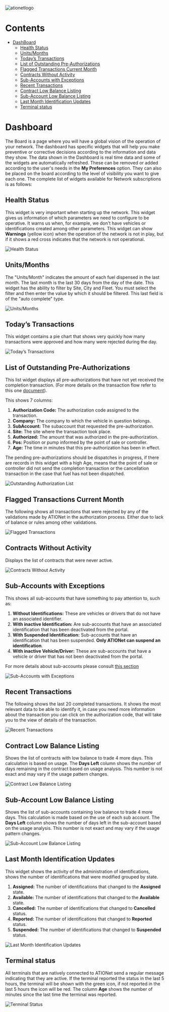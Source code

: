 ![ationetlogo](https://github.com/Ationet/ationetdocs/blob/master/Content/Images/ATIOnetLogo_250x70.png)

# Contents

- [DashBoard](#dashboard)
	- [Health Status](#health-status)
	- [Units/Months](#unitsmonths)
	- [Today’s Transactions](#todays-transactions)
	- [List of Outstanding Pre-Authorizations](#list-of-outstanding-pre-authorizations)
	- [Flagged Transactions Current Month](#flagged-transactions-current-month)
	- [Contracts Without Activity](#list-of-outstanding-pre-authorizations)
	- [Sub-Accounts with Exceptions](#sub-accounts-with-exceptions)
	- [Recent Transactions](#recent-transactions)
	- [Contract Low Balance Listing](#contract-low-balance-listing)
	- [Sub-Account Low Balance Listing](#sub-account-low-balance-listing)
	- [Last Month Identification Updates](#last-month-identification-updates)
	- [Terminal status](#terminal-status)

# Dashboard

The Board is a page where you will have a global vision of the operation of your network. The dashboard has specific widgets that will help you make preventive or corrective decisions according to the information and data they show. The data shown in the Dashboard is real time data and some of the widgets are automatically refreshed.
These can be removed or added according to the user's needs in the **My Preferences** option. They can also be placed on the board according to the level of visibility you want to give each one.
The complete list of widgets available for Network subscriptions is as follows:

## Health Status

This widget is very important when starting up the network. This widget gives us information of which parameters we need to configure to be operative. It warns us when, for example, we don't have vehicles or identifications created among other parameters.
This widget can show **Warnings** (yellow icon) when the operation of the network is not in play, but if it shows a red cross indicates that the network is not operational.

![Health Status](https://github.com/Ationet/ationetdocs/blob/master/Content/Images/User%20Manual%20ATIONet/Dashboard/Health%20Status.PNG)

## Units/Months

The "Units/Month" indicates the amount of each fuel dispensed in the last month. The last month is the last 30 days from the day of the date. This widget has the ability to filter by Site, City and Fleet. You must select the filter and then enter the value by which it should be filtered. This last field is of the "auto complete" type.

![Units/Months](https://github.com/Ationet/ationetdocs/blob/master/Content/Images/User%20Manual%20ATIONet/Dashboard/Units-Months.PNG)

## Today’s Transactions

This widget contains a pie chart that shows very quickly how many transactions were approved and how many were rejected during the day.

![Today’s Transactions](https://github.com/Ationet/ationetdocs/blob/master/Content/Images/User%20Manual%20ATIONet/Dashboard/Today%E2%80%99s%20Transactions.PNG)

## List of Outstanding Pre-Authorizations

This list widget displays all pre-authorizations that have not yet received the completion transaction. (For more details on the transaction flow refer to this one [document]( https://github.com/Ationet/ationetdocs/blob/master/AN-Transaction_Flows-TechGuide.md)).

This shows 7 columns:

1. **Authorization Code:** The authorization code assigned to the transaction.
2. **Company:** The company to which the vehicle in question belongs.
3. **SubAccount:** The subaccount that requested the pre-authorization.
4. **Site:** The site where the transaction took place.
5. **Authorized:** The amount that was authorized in the pre-authorization.
6. **Pos:** Position or pump informed by the point of sale or controller.
7. **Age:** The time in minutes that this pre-authorization has been in effect.

The pending pre-authorizations should be dispatches in progress, if there are records in this widget with a high Age, means that the point of sale or controller did not send the completion transaction or the cancellation transaction in the case that fuel has not been dispatched.

![Outstanding Authorization List](https://github.com/Ationet/ationetdocs/blob/master/Content/Images/User%20Manual%20ATIONet/Dashboard/Outstanding%20Authorization%20List.PNG)

## Flagged Transactions Current Month

The following shows all transactions that were rejected by any of the validations made by ATIONet in the authorization process. Either due to lack of balance or rules among other validations.

![Flagged Transactions](https://github.com/Ationet/ationetdocs/blob/master/Content/Images/User%20Manual%20ATIONet/Dashboard/Flagged%20Transactions.PNG)

## Contracts Without Activity

Displays the list of contracts that were never active.

![Contracts Without Activity](https://github.com/Ationet/ationetdocs/blob/master/Content/Images/User%20Manual%20ATIONet/Dashboard/Contracts%20Without%20Activity.PNG)

## Sub-Accounts with Exceptions

This shows all sub-accounts that have something to pay attention to, such as:

1. **Without Identifications:** These are vehicles or drivers that do not have an associated identifier.
2. **With inactive Identification:** Are sub-accounts that have an associated identification that has been deactivated from the portal.
3. **With Suspended Identification:** Sub-accounts that have an identification that has been suspended. **Only ATIONet can suspend an identification**.
4. **With inactive Vehicle/Driver:** These are sub-accounts that have a vehicle or driver that has not been deactivated from the portal.

For more details about sub-accounts please consult [this section](#sub-account)

![Sub-Accounts with Exceptions](https://github.com/Ationet/ationetdocs/blob/master/Content/Images/User%20Manual%20ATIONet/Dashboard/Sub-Accounts%20with%20Exceptions.PNG)

## Recent Transactions

The following shows the last 20 completed transactions. It shows the most relevant data to be able to identify it, in case you need more information about the transaction you can click on the authorization code, that will take you to the view of details of the transaction.

![Recent Transactions](https://github.com/Ationet/ationetdocs/blob/master/Content/Images/User%20Manual%20ATIONet/Dashboard/Recent%20Transactions.PNG)

## Contract Low Balance Listing

Shows the list of contracts with low balance to trade 4 more days. This calculation is based on usage. The **Days Left** column shows the number of days remaining in the contract based on usage analysis. This number is not exact and may vary if the usage pattern changes.

![Contract Low Balance Listing](https://github.com/Ationet/ationetdocs/blob/master/Content/Images/User%20Manual%20ATIONet/Dashboard/Contract%20Low%20Balance%20Listing.PNG)

## Sub-Account Low Balance Listing

Shows the list of sub-accounts containing low balance to trade 4 more days. This calculation is made based on the use of each sub account. The **Days Left** column shows the number of days left in the sub-account based on the usage analysis. This number is not exact and may vary if the usage pattern changes.

![Sub-Account Low Balance Listing](https://github.com/Ationet/ationetdocs/blob/master/Content/Images/User%20Manual%20ATIONet/Dashboard/Sub-Account%20Low%20Balance%20Listing.PNG)

## Last Month Identification Updates

This widget shows the activity of the administration of identifications, shows the number of identifications that were modified grouped by state.

1. **Assigned:** The number of identifications that changed to the **Assigned** state.
2. **Available:** The number of identifications that changed to the **Available** state.
3. **Cancelled:** The number of identifications that changed to **Cancelled** status.
4. **Reported:** The number of identifications that changed to **Reported** status.
5. **Suspended:** The number of identifications that changed to **Suspended** status.

![Last Month Identification Updates](https://github.com/Ationet/ationetdocs/blob/master/Content/Images/User%20Manual%20ATIONet/Dashboard/Last%20Month%20Identification%20Updates.PNG)

## Terminal status

All terminals that are natively connected to ATIONet send a regular message indicating that they are active. If the terminal reported the status in the last 5 hours, the terminal will be shown with the green icon, if not reported in the last 5 hours the icon will be red.
The column **Age** shows the number of minutes since the last time the terminal was reported. 

![Terminal Status](https://github.com/Ationet/ationetdocs/blob/master/Content/Images/User%20Manual%20ATIONet/Dashboard/Terminal%20Status.PNG)
